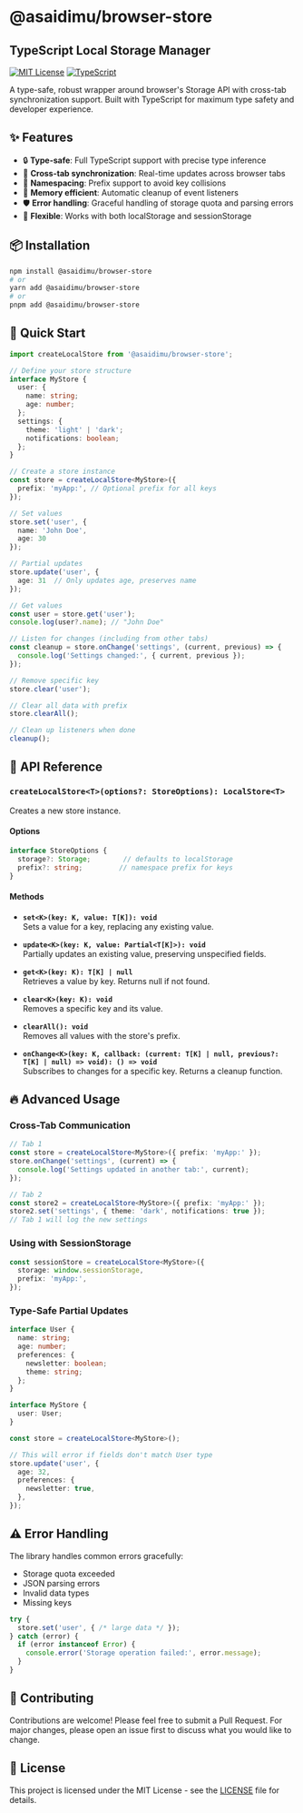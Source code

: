# @asaidimu/browser-store
## TypeScript Local Storage Manager

[![MIT License](https://img.shields.io/badge/License-MIT-blue.svg)](LICENSE)
[![TypeScript](https://img.shields.io/badge/TypeScript-5.0+-blue?logo=typescript)](https://www.typescriptlang.org/)

A type-safe, robust wrapper around browser's Storage API with cross-tab synchronization support. Built with TypeScript for maximum type safety and developer experience.

## ✨ Features

- 🔒 **Type-safe**: Full TypeScript support with precise type inference
- 🔄 **Cross-tab synchronization**: Real-time updates across browser tabs
- 🎯 **Namespacing**: Prefix support to avoid key collisions
- 🧹 **Memory efficient**: Automatic cleanup of event listeners
- 🛡️ **Error handling**: Graceful handling of storage quota and parsing errors
- 💪 **Flexible**: Works with both localStorage and sessionStorage

## 📦 Installation

```bash
npm install @asaidimu/browser-store
# or
yarn add @asaidimu/browser-store
# or
pnpm add @asaidimu/browser-store
```

## 🚀 Quick Start

```typescript
import createLocalStore from '@asaidimu/browser-store';

// Define your store structure
interface MyStore {
  user: {
    name: string;
    age: number;
  };
  settings: {
    theme: 'light' | 'dark';
    notifications: boolean;
  };
}

// Create a store instance
const store = createLocalStore<MyStore>({
  prefix: 'myApp:', // Optional prefix for all keys
});

// Set values
store.set('user', { 
  name: 'John Doe', 
  age: 30 
});

// Partial updates
store.update('user', { 
  age: 31  // Only updates age, preserves name
});

// Get values
const user = store.get('user');
console.log(user?.name); // "John Doe"

// Listen for changes (including from other tabs)
const cleanup = store.onChange('settings', (current, previous) => {
  console.log('Settings changed:', { current, previous });
});

// Remove specific key
store.clear('user');

// Clear all data with prefix
store.clearAll();

// Clean up listeners when done
cleanup();
```

## 📖 API Reference

### `createLocalStore<T>(options?: StoreOptions): LocalStore<T>`

Creates a new store instance.

#### Options

```typescript
interface StoreOptions {
  storage?: Storage;        // defaults to localStorage
  prefix?: string;         // namespace prefix for keys
}
```

#### Methods

- **`set<K>(key: K, value: T[K]): void`**  
  Sets a value for a key, replacing any existing value.

- **`update<K>(key: K, value: Partial<T[K]>): void`**  
  Partially updates an existing value, preserving unspecified fields.

- **`get<K>(key: K): T[K] | null`**  
  Retrieves a value by key. Returns null if not found.

- **`clear<K>(key: K): void`**  
  Removes a specific key and its value.

- **`clearAll(): void`**  
  Removes all values with the store's prefix.

- **`onChange<K>(key: K, callback: (current: T[K] | null, previous?: T[K] | null) => void): () => void`**  
  Subscribes to changes for a specific key. Returns a cleanup function.

## 🔥 Advanced Usage

### Cross-Tab Communication

```typescript
// Tab 1
const store = createLocalStore<MyStore>({ prefix: 'myApp:' });
store.onChange('settings', (current) => {
  console.log('Settings updated in another tab:', current);
});

// Tab 2
const store2 = createLocalStore<MyStore>({ prefix: 'myApp:' });
store2.set('settings', { theme: 'dark', notifications: true });
// Tab 1 will log the new settings
```

### Using with SessionStorage

```typescript
const sessionStore = createLocalStore<MyStore>({
  storage: window.sessionStorage,
  prefix: 'myApp:',
});
```

### Type-Safe Partial Updates

```typescript
interface User {
  name: string;
  age: number;
  preferences: {
    newsletter: boolean;
    theme: string;
  };
}

interface MyStore {
  user: User;
}

const store = createLocalStore<MyStore>();

// This will error if fields don't match User type
store.update('user', {
  age: 32,
  preferences: {
    newsletter: true,
  },
});
```

## ⚠️ Error Handling

The library handles common errors gracefully:

- Storage quota exceeded
- JSON parsing errors
- Invalid data types
- Missing keys

```typescript
try {
  store.set('user', { /* large data */ });
} catch (error) {
  if (error instanceof Error) {
    console.error('Storage operation failed:', error.message);
  }
}
```

## 🤝 Contributing

Contributions are welcome! Please feel free to submit a Pull Request. For major changes, please open an issue first to discuss what you would like to change.

## 📝 License

This project is licensed under the MIT License - see the [LICENSE](LICENSE) file for details.
